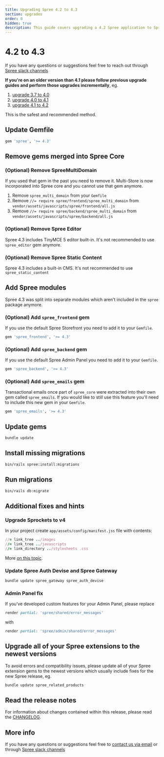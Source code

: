 ```yaml
---
title: Upgrading Spree 4.2 to 4.3
section: upgrades
order: 0
hidden: true
description: This guide covers upgrading a 4.2 Spree application to Spree 4.3.
---
```


# 4.2 to 4.3

If you have any questions or suggestions feel free to reach out through [Spree slack channels](http://slack.spreecommerce.org/)

**If you're on an older version than 4.1 please follow previous upgrade guides and perform those upgrades incrementally**, eg.

1. [upgrade 3.7 to 4.0](three-dot-seven-to-four-dot-oh.md)
2. [upgrade 4.0 to 4.1](four-dot-oh-to-four-dot-one.md)
3. [upgrade 4.1 to 4.2](four-dot-one-to-four-dot-two.md)

This is the safest and recommended method.

## Update Gemfile

```ruby
gem 'spree', '>= 4.3'
```

## Remove gems merged into Spree Core

### \(Optional\) Remove SpreeMultiDomain

If you used that gem in the past you need to remove it. Multi-Store is now incorporated into Spree core and you cannot use that gem anymore.

1. Remove `spree_multi_domain` from your `Gemfile`
2. Remove `//= require spree/frontend/spree_multi_domain` from `vendor/assets/javascripts/spree/frontend/all.js`
3. Remove `//= require spree/backend/spree_multi_domain` from `vendor/assets/javascripts/spree/backend/all.js`

### \(Optional\) Remove Spree Editor

Spree 4.3 includes TinyMCE 5 editor built-in. It's not recommended to use `spree_editor` gem anymore.

### \(Optional\) Remove Spree Static Content

Spree 4.3 includes a built-in CMS. It's not recommended to use `spree_static_content`

## Add Spree modules

Spree 4.3 was split into separate modules which aren't included in the `spree` package anymore.

### \(Optional\) Add `spree_frontend` gem

If you use the default Spree Storefront you need to add it to your `Gemfile`.

```ruby
gem 'spree_frontend', '>= 4.3'
```

### \(Optional\) Add `spree_backend` gem

If you use the default Spree Admin Panel you need to add it to your `Gemfile`.

```ruby
gem 'spree_backend', '>= 4.3'
```

### \(Optional\) Add `spree_emails` gem

Transactional emails once part of `spree_core` were extracted into their own gem called `spree_emails`. If you would like to still use this feature you'll need to include this new gem in your `Gemfile`.

```ruby
gem 'spree_emails', '>= 4.3'
```

## Update gems

```bash
bundle update
```

## Install missing migrations

```bash
bin/rails spree:install:migrations
```

## Run migrations

```bash
bin/rails db:migrate
```

## Additional fixes and hints

### Upgrade Sprockets to v4

In your project create  `app/assets/config/manifest.jss` file with contents: 

```ruby
//= link_tree ../images
//= link_tree ../javascripts
//= link_directory ../stylesheets .css
```

More [on this topic](https://github.com/rails/sprockets/blob/master/UPGRADING.md#manifestjs).

### Update Spree Auth Devise and Spree Gateway

```bash
bundle update spree_gateway spree_auth_devise
```

### Admin Panel fix

If you've developed custom features for your Admin Panel, please replace

```ruby
render partial: 'spree/shared/error_messages'
```

with

```ruby
render partial: 'spree/admin/shared/error_messages'
```

## Upgrade all of your Spree extensions to the newest versions

To avoid errors and compatibility issues, please update all of your Spree extension gems to the newest versions which usually include fixes for the new Spree release, eg.

```bash
bundle update spree_related_products
```

## Read the release notes

For information about changes contained within this release, please read the [CHANGELOG](https://github.com/spree/spree/blob/master/CHANGELOG.md).

## More info

If you have any questions or suggestions feel free to [contact us via email](https://spreecommerce.org/contact) or through [Spree slack channels](http://slack.spreecommerce.org/)


